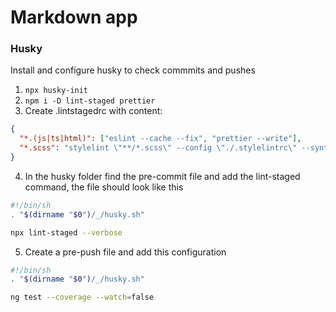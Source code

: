 # Markdown app

### Husky

Install and configure husky to check commmits and pushes

1. `npx husky-init`
2. `npm i -D lint-staged prettier`
3. Create .lintstagedrc with content:

```json
{
  "*.(js|ts|html)": ["eslint --cache --fix", "prettier --write"],
  "*.scss": "stylelint \"**/*.scss\" --config \"./.stylelintrc\" --syntax \"scss\" --formatter \"verbose\" --max-warnings 0"
}
```

4. In the husky folder find the pre-commit file and add the lint-staged command, the file should look like this

```bash
#!/bin/sh
. "$(dirname "$0")/_/husky.sh"

npx lint-staged --verbose
```

5. Create a pre-push file and add this configuration

```bash
#!/bin/sh
. "$(dirname "$0")/_/husky.sh"

ng test --coverage --watch=false
```
